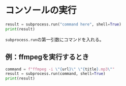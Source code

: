 # コンソールの実行

```py
result = subprocess.run("command here", shell=True)
print(result)
```

`subprocess.run`の第一引数にコマンドを入れる。  

## 例：ffmpegを実行するとき

```py
command = f"ffmpeg -i \"{url}\" \"{title}.mp3\""
result = subprocess.run(command, shell=True)
print(result)
```